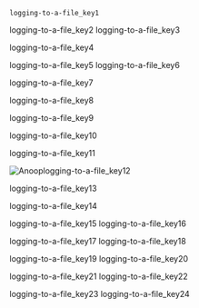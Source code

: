 ```ngMeta
logging-to-a-file_key1
```

logging-to-a-file_key2
logging-to-a-file_key3



logging-to-a-file_key4


logging-to-a-file_key5
logging-to-a-file_key6


logging-to-a-file_key7


logging-to-a-file_key8


logging-to-a-file_key9


logging-to-a-file_key10


logging-to-a-file_key11


![Anoop](assets/000020.jpg)logging-to-a-file_key12


logging-to-a-file_key13


logging-to-a-file_key14


logging-to-a-file_key15
logging-to-a-file_key16


logging-to-a-file_key17
logging-to-a-file_key18


logging-to-a-file_key19
logging-to-a-file_key20


logging-to-a-file_key21
logging-to-a-file_key22


logging-to-a-file_key23
logging-to-a-file_key24
